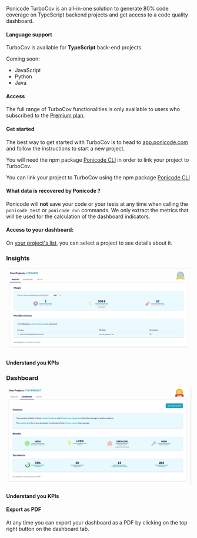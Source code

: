 Ponicode TurboCov is an all-in-one solution to generate 80% code coverage on TypeScript backend projects and get access to a code quality dashboard.

#### Language support

TurboCov is available for **TypeScript** back-end projects.

Coming soon:

- JavaScript
- Python
- Java

#### Access

The full range of TurboCov functionalities is only available to users who subscribed to the [Premium plan](https://app.ponicode.com/account/billing/plan).

#### Get started

The best way to get started with TurboCov is to head to [app.ponicode.com](app.ponicode.com/turbocov) and follow the instructions to start a new project.

You will need the npm package [Ponicode CLI](cli/how-to.md) in order to link your project to TurboCov.

You can link your project to TurboCov using the npm package [Ponicode CLI](cli/how-to.md)

#### What data is recovered by Ponicode ?

Ponicode will **not** save your code or your tests at any time when calling the `ponicode test` or `ponicode run` commands. We only extract the metrics that will be used for the calculation of the dashboard indicators.

<!--
- Number of generated unit tests
- Number of generated unit edge cases
- Number of function tested by Ponicode
- Coverage
- Name (and file path) of some untested functions
- File path of tested functions -->


#### Access to your dashboard:

On [your project's list](https://app.ponicode.com/turbo-cov/projects), you can select a project to see details about it.

### Insights

<p align="center">
    <img src="../images/insights.png" alt="Ponicode insights" width="800"/>
</p>

#### Understand you KPIs

### Dashboard

<p align="center">
    <img src="../images/dashboard.png" alt="Ponicode Dashboard" width="800"/>
</p>

#### Understand you KPIs


#### Export as PDF

At any time you can export your dashboard as a PDF by clicking on the top right button on the dashboard tab. 
